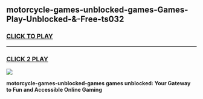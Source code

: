 
## motorcycle-games-unblocked-games-Games-Play-Unblocked-&-Free-ts032
<h3>
<a href="https://premium76.site?title=motorcycle-games-unblocked-games&ref=24A">CLICK TO PLAY</a></h3>
<hr>

<h3>
<a href="https://premium76.site?title=motorcycle-games-unblocked-games&ref=24A">CLICK 2 PLAY</a>
  
</h3>

<a href="https://premium76.site?title=motorcycle-games-unblocked-games&ref=24A"><img src="https://clearcache.store/games.png"></a>


**motorcycle-games-unblocked-games games unblocked: Your Gateway to Fun and Accessible Online Gaming**
